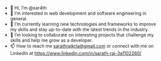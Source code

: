 - 👋 Hi, I’m @sar4th
- 👀 I’m interested in web development and software engineering in general.
- 🌱 I’m currently learning new technologies and frameworks to improve my skills and stay up-to-date with the latest trends in the industry.
- 💞️ I’m looking to collaborate on interesting projects that challenge my skills and help me grow as a developer.
- 📫 How to reach me sarathrajkrla@gmail.com or connect with me on LinkedIn at https://www.linkedin.com/in/sarath-raj-3a1102260/

<!---
sar4th/sar4th is a ✨ special ✨ repository because its `README.md` (this file) appears on your GitHub profile.
You can click the Preview link to take a look at your changes.
--->
